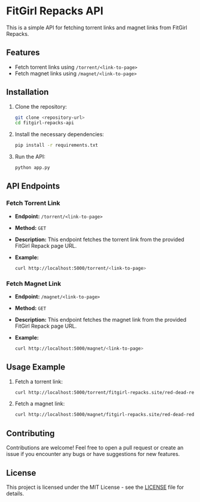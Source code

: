 
# FitGirl Repacks API

This is a simple API for fetching torrent links and magnet links from FitGirl Repacks.

## Features
- Fetch torrent links using `/torrent/<link-to-page>`
- Fetch magnet links using `/magnet/<link-to-page>`

## Installation

1. Clone the repository:

   ```bash
   git clone <repository-url>
   cd fitgirl-repacks-api
   ```

2. Install the necessary dependencies:

   ```bash
   pip install -r requirements.txt
   ```

3. Run the API:

   ```bash
   python app.py
   ```

## API Endpoints

### Fetch Torrent Link

- **Endpoint:** `/torrent/<link-to-page>`
- **Method:** `GET`
- **Description:** This endpoint fetches the torrent link from the provided FitGirl Repack page URL.
- **Example:**

   ```bash
   curl http://localhost:5000/torrent/<link-to-page>
   ```

### Fetch Magnet Link

- **Endpoint:** `/magnet/<link-to-page>`
- **Method:** `GET`
- **Description:** This endpoint fetches the magnet link from the provided FitGirl Repack page URL.
- **Example:**

   ```bash
   curl http://localhost:5000/magnet/<link-to-page>
   ```

## Usage Example

1. Fetch a torrent link:

   ```bash
   curl http://localhost:5000/torrent/fitgirl-repacks.site/red-dead-redemption-2/
   ```

2. Fetch a magnet link:

   ```bash
   curl http://localhost:5000/magnet/fitgirl-repacks.site/red-dead-redemption-2/
   ```

## Contributing

Contributions are welcome! Feel free to open a pull request or create an issue if you encounter any bugs or have suggestions for new features.

## License

This project is licensed under the MIT License - see the [LICENSE](LICENSE) file for details.
